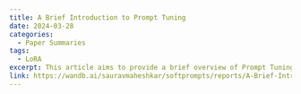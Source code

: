 ```yaml
---
title: A Brief Introduction to Prompt Tuning
date: 2024-03-28
categories:
  - Paper Summaries
tags:
  - LoRA
excerpt: This article aims to provide a brief overview of Prompt Tuning Method for Language Model Adaptation from the Google Research Lab along with code and interactive visualisations.
link: https://wandb.ai/sauravmaheshkar/softprompts/reports/A-Brief-Introduction-to-Prompt-Tuning--Vmlldzo3MTkxNTk5
---
```

